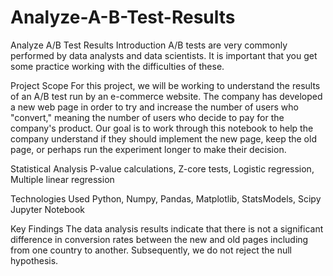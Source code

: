 # Analyze-A-B-Test-Results
Analyze A/B Test Results
Introduction
A/B tests are very commonly performed by data analysts and data scientists. It is important that you get some practice working with the difficulties of these.

Project Scope
For this project, we will be working to understand the results of an A/B test run by an e-commerce website. The company has developed a new web page in order to try and increase the number of users who "convert," meaning the number of users who decide to pay for the company's product. Our goal is to work through this notebook to help the company understand if they should implement the new page, keep the old page, or perhaps run the experiment longer to make their decision.

Statistical Analysis
P-value calculations, Z-core tests, Logistic regression, Multiple linear regression

Technologies Used
Python, Numpy, Pandas, Matplotlib, StatsModels, Scipy Jupyter Notebook

Key Findings
The data analysis results indicate that there is not a significant difference in conversion rates between the new and old pages including from one country to another. Subsequently, we do not reject the null hypothesis.
